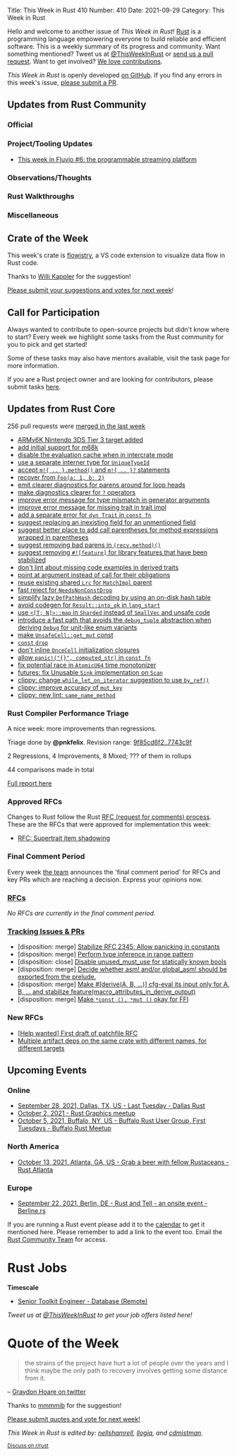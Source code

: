 Title: This Week in Rust 410
Number: 410
Date: 2021-09-29
Category: This Week in Rust

Hello and welcome to another issue of *This Week in Rust*!
[Rust](http://rust-lang.org) is a programming language empowering everyone to build reliable and efficient software.
This is a weekly summary of its progress and community.
Want something mentioned? Tweet us at [@ThisWeekInRust](https://twitter.com/ThisWeekInRust) or [send us a pull request](https://github.com/rust-lang/this-week-in-rust).
Want to get involved? [We love contributions](https://github.com/rust-lang/rust/blob/master/CONTRIBUTING.md).

*This Week in Rust* is openly developed [on GitHub](https://github.com/rust-lang/this-week-in-rust).
If you find any errors in this week's issue, [please submit a PR](https://github.com/rust-lang/this-week-in-rust/pulls).

## Updates from Rust Community

### Official

### Project/Tooling Updates

- [This week in Fluvio #6: the programmable streaming platform](https://www.fluvio.io/news/this-week-in-fluvio-0006/)

### Observations/Thoughts

### Rust Walkthroughs

### Miscellaneous

## Crate of the Week

This week's crate is [flowistry](https://github.com/willcrichton/flowistry), a VS code extension to visualize data flow in Rust code.

Thanks to [Willi Kappler](https://users.rust-lang.org/t/crate-of-the-week/2704/963) for the suggestion!

[Please submit your suggestions and votes for next week][submit_crate]!

[submit_crate]: https://users.rust-lang.org/t/crate-of-the-week/2704

## Call for Participation

Always wanted to contribute to open-source projects but didn't know where to start?
Every week we highlight some tasks from the Rust community for you to pick and get started!

Some of these tasks may also have mentors available, visit the task page for more information.

If you are a Rust project owner and are looking for contributors, please submit tasks [here][guidelines].

[guidelines]: https://users.rust-lang.org/t/twir-call-for-participation/4821

## Updates from Rust Core

256 pull requests were [merged in the last week][merged]

[merged]: https://github.com/search?q=is%3Apr+org%3Arust-lang+is%3Amerged+merged%3A2021-09-13..2021-09-20

* [ARMv6K Nintendo 3DS Tier 3 target added](https://github.com/rust-lang/rust/pull/88529)
* [add initial support for m68k](https://github.com/rust-lang/rust/pull/88321)
* [disable the evaluation cache when in intercrate mode](https://github.com/rust-lang/rust/pull/88994)
* [use a separate interner type for `UniqueTypeId`](https://github.com/rust-lang/rust/pull/87867)
* [accept `m!{ .. }.method()` and `m!{ .. }?` statements](https://github.com/rust-lang/rust/pull/88690)
* [recover from `Foo(a: 1, b: 2)`](https://github.com/rust-lang/rust/pull/88729)
* [emit clearer diagnostics for parens around for loop heads](https://github.com/rust-lang/rust/pull/86422)
* [make diagnostics clearer for `?` operators](https://github.com/rust-lang/rust/pull/86382)
* [improve error message for type mismatch in generator arguments](https://github.com/rust-lang/rust/pull/88911)
* [improve error message for missing trait in trait impl](https://github.com/rust-lang/rust/pull/88894)
* [add a separate error for `dyn Trait` in `const fn`](https://github.com/rust-lang/rust/pull/89021)
* [suggest replacing an inexisting field for an unmentioned field](https://github.com/rust-lang/rust/pull/87960)
* [suggest better place to add call parentheses for method expressions wrapped in parentheses](https://github.com/rust-lang/rust/pull/89055)
* [suggest removing bad parens in `(recv.method)()`](https://github.com/rust-lang/rust/pull/88841)
* [suggest removing `#![feature]` for library features that have been stabilized](https://github.com/rust-lang/rust/pull/89012)
* [don't lint about missing code examples in derived traits](https://github.com/rust-lang/rust/pull/88735)
* [point at argument instead of call for their obligations](https://github.com/rust-lang/rust/pull/88719)
* [reuse existing shared `Lrc` for `MatchImpl` parent](https://github.com/rust-lang/rust/pull/89000)
* [fast reject for `NeedsNonConstDrop`](https://github.com/rust-lang/rust/pull/88965)
* [simplify lazy `DefPathHash` decoding by using an on-disk hash table](https://github.com/rust-lang/rust/pull/82183)
* [avoid codegen for `Result::into_ok` in `lang_start`](https://github.com/rust-lang/rust/pull/88988)
* [use `<[T; N]>::map` in `Sharded` instead of `SmallVec` and unsafe code](https://github.com/rust-lang/rust/pull/89069)
* [introduce a fast path that avoids the `debug_tuple` abstraction when deriving `Debug` for unit-like enum variants](https://github.com/rust-lang/rust/pull/88832)
* [make `UnsafeCell::get_mut` const](https://github.com/rust-lang/rust/pull/88722)
* [`const` `drop`](https://github.com/rust-lang/rust/pull/88558)
* [don't inline `OnceCell` initialization closures](https://github.com/rust-lang/rust/pull/89031)
* [allow `panic!("{}", computed_str)` in `const fn`](https://github.com/rust-lang/rust/pull/88954)
* [fix potential race in `AtomicU64` time monotonizer](https://github.com/rust-lang/rust/pull/89017)
* [futures: fix Unusable `Sink` implementation on `Scan`](https://github.com/rust-lang/futures-rs/pull/2499)
* [clippy: change `while_let_on_iterator` suggestion to use `by_ref()`](https://github.com/rust-lang/rust-clippy/pull/7690)
* [clippy: improve accuracy of `mut_key`](https://github.com/rust-lang/rust-clippy/pull/7640)
* [clippy: new lint: `same_name_method`](https://github.com/rust-lang/rust-clippy/pull/7653)

### Rust Compiler Performance Triage

A nice week: more improvements than regressions.

Triage done by **@pnkfelix**.
Revision range: [9f85cd6f2..7743c9f](https://perf.rust-lang.org/?start=9f85cd6f2ab2769c16e89dcdddb3e11d9736b351&end=7743c9fadd64886d537966ba224b9c20e6014a59&absolute=false&stat=instructions%3Au)

2 Regressions, 4 Improvements, 8 Mixed; ??? of them in rollups

44 comparisons made in total

[Full report here](https://github.com/rust-lang/rustc-perf/blob/master/triage/2021-09-21.md)

### Approved RFCs

Changes to Rust follow the Rust [RFC (request for comments) process](https://github.com/rust-lang/rfcs#rust-rfcs). These
are the RFCs that were approved for implementation this week:

* [RFC: Supertrait item shadowing](https://github.com/rust-lang/rfcs/pull/2845)

### Final Comment Period

Every week [the team](https://www.rust-lang.org/team.html) announces the
'final comment period' for RFCs and key PRs which are reaching a
decision. Express your opinions now.

### [RFCs](https://github.com/rust-lang/rfcs/labels/final-comment-period)

*No RFCs are currently in the final comment period.*

### [Tracking Issues & PRs](https://github.com/rust-lang/rust/labels/final-comment-period)


* [disposition: merge] [Stabilize RFC 2345: Allow panicking in constants](https://github.com/rust-lang/rust/issues/89006)
* [disposition: merge] [Perform type inference in range pattern](https://github.com/rust-lang/rust/pull/88090)
* [disposition: close] [Disable unused_must_use for statically known bools](https://github.com/rust-lang/rust/pull/88028)
* [disposition: merge] [Decide whether asm! and/or global_asm! should be exported from the prelude.](https://github.com/rust-lang/rust/issues/87228)
* [disposition: merge] [Make #[derive(A, B, ...)] cfg-eval its input only for A, B, ... and stabilize feature(macro_attributes_in_derive_output)](https://github.com/rust-lang/rust/pull/87220)
* [disposition: merge] [Make `*const (), *mut ()` okay for FFI](https://github.com/rust-lang/rust/pull/84267)

### New RFCs

* [[Help wanted] First draft of patchfile RFC](https://github.com/rust-lang/rfcs/pull/3177)
* [Multiple artifact deps on the same crate with different names, for different targets](https://github.com/rust-lang/rfcs/pull/3176)

## Upcoming Events

### Online

* [September 28, 2021, Dallas, TX, US - Last Tuesday - Dallas Rust](https://www.meetup.com/Dallas-Rust/events/jqxqwryccmblc/)
* [October 2, 2021 - Rust Graphics meetup](https://github.com/gfx-rs/meetup)
* [October 5, 2021, Buffalo, NY, US - Buffalo Rust User Group, First Tuesdays - Buffalo Rust Meetup](https://www.meetup.com/Buffalo-Rust-Meetup/events/280628523/)

### North America

* [October 13, 2021, Atlanta, GA, US - Grab a beer with fellow Rustaceans - Rust Atlanta](https://www.meetup.com/Rust-ATL/events/lhpkmsyccnbrb/)

### Europe

* [September 22, 2021, Berlin, DE - Rust and Tell - an onsite event - Berline.rs](https://berline.rs/)


If you are running a Rust event please add it to the [calendar] to get
it mentioned here. Please remember to add a link to the event too.
Email the [Rust Community Team][community] for access.

[calendar]: https://www.google.com/calendar/embed?src=apd9vmbc22egenmtu5l6c5jbfc%40group.calendar.google.com
[community]: mailto:community-team@rust-lang.org

# Rust Jobs

**Timescale**

* [Senior Toolkit Engineer - Database (Remote)](https://boards.greenhouse.io/timescale/jobs/5542785002)

*Tweet us at [@ThisWeekInRust](https://twitter.com/ThisWeekInRust) to get your job offers listed here!*

# Quote of the Week

> the strains of the project have hurt a lot of people over the years and I think maybe the only path to recovery involves getting some distance from it.

– [Graydon Hoare on twitter](https://twitter.com/graydon_pub/status/1437521319722029056)

Thanks to [mmmmib](https://users.rust-lang.org/t/twir-quote-of-the-week/328/1107) for the suggestion!

[Please submit quotes and vote for next week!](https://users.rust-lang.org/t/twir-quote-of-the-week/328)

*This Week in Rust is edited by: [nellshamrell](https://github.com/nellshamrell), [llogiq](https://github.com/llogiq), and [cdmistman](https://github.com/cdmistman).*

<small>[Discuss on r/rust](https://www.reddit.com/r/rust/comments/k5nsab/this_week_in_rust_367/)</small>
